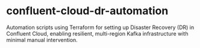 # confluent-cloud-dr-automation
Automation scripts using Terraform for setting up Disaster Recovery (DR) in Confluent Cloud, enabling resilient, multi-region Kafka infrastructure with minimal manual intervention.
